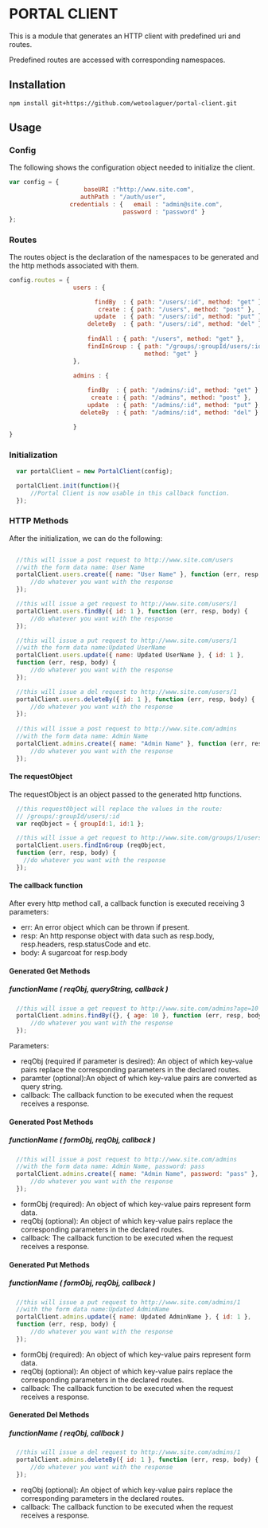 # PORTAL CLIENT

This is a module that generates an HTTP client with predefined uri and
routes.

Predefined routes are accessed with corresponding namespaces.

## Installation
```
npm install git+https://github.com/wetoolaguer/portal-client.git
```
## Usage

### Config
The following shows the configuration object needed to initialize the
client.

```javascript
var config = {
                     baseURI :"http://www.site.com",
                    authPath : "/auth/user",
                 credentials : {   email : "admin@site.com",
                                password : "password" }
};
```

### Routes
The routes object is the declaration of the namespaces to be generated
and the http methods associated with them.
```javascript
config.routes = {
                  users : {

                        findBy  : { path: "/users/:id", method: "get" },
                         create : { path: "/users", method: "post" },
                        update  : { path: "/users/:id", method: "put" },
                      deleteBy  : { path: "/users/:id", method: "del" },
                    
                      findAll : { path: "/users", method: "get" },
                      findInGroup : { path: "/groups/:groupId/users/:id",
                                      method: "get" }
                  },
            
                  admins : {

                      findBy  : { path: "/admins/:id", method: "get" },
                       create : { path: "/admins", method: "post" },
                      update  : { path: "/admins/:id", method: "put" },
                    deleteBy  : { path: "/admins/:id", method: "del" }

                  }
}
```
### Initialization
```javascript
  var portalClient = new PortalClient(config);

  portalClient.init(function(){
      //Portal Client is now usable in this callback function.
  });
```
### HTTP Methods
After the initialization, we can do the following:
```javascript

  //this will issue a post request to http://www.site.com/users
  //with the form data name: User Name
  portalClient.users.create({ name: "User Name" }, function (err, resp, body) {
      //do whatever you want with the response
  });

  //this will issue a get request to http://www.site.com/users/1
  portalClient.users.findBy({ id: 1 }, function (err, resp, body) {
      //do whatever you want with the response
  });

  //this will issue a put request to http://www.site.com/users/1
  //with the form data name:Updated UserName
  portalClient.users.update({ name: Updated UserName }, { id: 1 }, 
  function (err, resp, body) {
      //do whatever you want with the response
  });

  //this will issue a del request to http://www.site.com/users/1
  portalClient.users.deleteBy({ id: 1 }, function (err, resp, body) {
      //do whatever you want with the response
  });
 
  //this will issue a post request to http://www.site.com/admins
  //with the form data name: Admin Name
  portalClient.admins.create({ name: "Admin Name" }, function (err, resp, body) {
      //do whatever you want with the response
  });
```

#### The requestObject
The requestObject is an object passed to the generated http functions.
```javascript
  //this requestObject will replace the values in the route:
  // /groups/:groupId/users/:id
  var reqObject = { groupId:1, id:1 };

  //this will issue a get request to http://www.site.com/groups/1/users/1
  portalClient.users.findInGroup (reqObject, 
  function (err, resp, body) {
    //do whatever you want with the response
  });

```
#### The callback function

After every http method call, a callback function is executed receiving
3 parameters:
+ err: An error object which can be thrown if present.
+ resp: An http response object with data such as resp.body,
resp.headers, resp.statusCode and etc.
+ body: A sugarcoat for resp.body

#### Generated Get Methods
#####  functionName ( reqObj, queryString, callback )
```javascript
  //this will issue a get request to http://www.site.com/admins?age=10
  portalClient.admins.findBy({}, { age: 10 }, function (err, resp, body) {
      //do whatever you want with the response
  });
```
Parameters:
+ reqObj (required if parameter is desired): An object of which
 key-value pairs replace the corresponding parameters in the declared
routes.
+ paramter (optional):An object of which key-value pairs are converted as
 query string.
+ callback: The callback function to be executed when the request
 receives a response.

#### Generated Post Methods
#####  functionName ( formObj, reqObj, callback )
```javascript
  //this will issue a post request to http://www.site.com/admins
  //with the form data name: Admin Name, password: pass
  portalClient.admins.create({ name: "Admin Name", password: "pass" }, function (err, resp, body) {
      //do whatever you want with the response
  });
```
+ formObj (required): An object of which key-value pairs represent
form data.
+ reqObj (optional): An object of which
 key-value pairs replace the corresponding parameters in the declared
routes.
+ callback: The callback function to be executed when the request
 receives a response.

#### Generated Put Methods
##### functionName ( formObj, reqObj, callback )
```javascript
  //this will issue a put request to http://www.site.com/admins/1
  //with the form data name:Updated AdminName
  portalClient.admins.update({ name: Updated AdminName }, { id: 1 }, 
  function (err, resp, body) {
      //do whatever you want with the response
  });
```
+ formObj (required): An object of which key-value pairs represent
form data.
+ reqObj (optional): An object of which
 key-value pairs replace the corresponding parameters in the declared
routes.
+ callback: The callback function to be executed when the request
 receives a response.

#### Generated Del Methods
##### functionName ( reqObj, callback )
```javascript
  //this will issue a del request to http://www.site.com/admins/1
  portalClient.admins.deleteBy({ id: 1 }, function (err, resp, body) {
      //do whatever you want with the response
  });
```
+ reqObj (optional): An object of which
 key-value pairs replace the corresponding parameters in the declared
routes.
+ callback: The callback function to be executed when the request
 receives a response.
